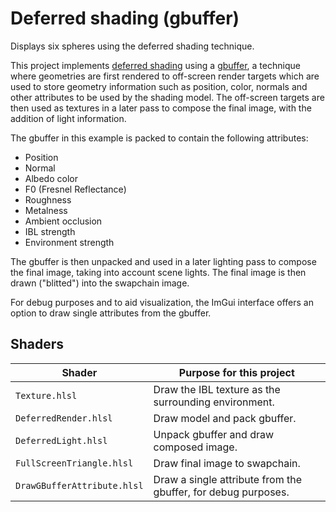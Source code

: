 # Deferred shading (gbuffer)

Displays six spheres using the deferred shading technique.

This project implements [deferred shading](https://en.wikipedia.org/wiki/Deferred_shading) using a [gbuffer](https://en.wikipedia.org/wiki/Glossary_of_computer_graphics#g-buffer), a technique where geometries are first rendered to off-screen render targets which are used to store geometry information such as position, color, normals and other attributes to be used by the shading model. The off-screen targets are then used as textures in a later pass to compose the final image, with the addition of light information.

The gbuffer in this example is packed to contain the following attributes:

- Position
- Normal
- Albedo color
- F0 (Fresnel Reflectance)
- Roughness
- Metalness
- Ambient occlusion
- IBL strength
- Environment strength

The gbuffer is then unpacked and used in a later lighting pass to compose the final image, taking into account scene lights. The final image is then drawn ("blitted") into the swapchain image.

For debug purposes and to aid visualization, the ImGui interface offers an option to draw single attributes from the gbuffer.

## Shaders

Shader                      | Purpose for this project
--------------------------- | -------------------------------------------------------------
`Texture.hlsl`              | Draw the IBL texture as the surrounding environment.
`DeferredRender.hlsl`       | Draw model and pack gbuffer.
`DeferredLight.hlsl`        | Unpack gbuffer and draw composed image.
`FullScreenTriangle.hlsl`   | Draw final image to swapchain.
`DrawGBufferAttribute.hlsl` | Draw a single attribute from the gbuffer, for debug purposes.
